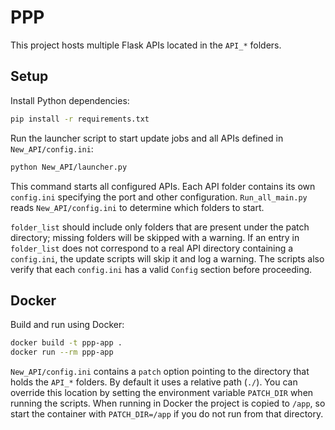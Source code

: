 # PPP

This project hosts multiple Flask APIs located in the `API_*` folders.

## Setup

Install Python dependencies:

```bash
pip install -r requirements.txt
```

Run the launcher script to start update jobs and all APIs defined in `New_API/config.ini`:

```bash
python New_API/launcher.py
```
This command starts all configured APIs.
Each API folder contains its own `config.ini` specifying the port and other configuration. `Run_all_main.py` reads `New_API/config.ini` to determine which folders to start.

`folder_list` should include only folders that are present under the patch directory; missing folders will be skipped with a warning.
If an entry in `folder_list` does not correspond to a real API directory containing a `config.ini`, the update scripts will skip it and log a warning. The scripts also verify that each `config.ini` has a valid `Config` section before proceeding.

## Docker

Build and run using Docker:

```bash
docker build -t ppp-app .
docker run --rm ppp-app
```

`New_API/config.ini` contains a `patch` option pointing to the directory that
holds the `API_*` folders. By default it uses a relative path (`./`). You can
override this location by setting the environment variable `PATCH_DIR` when
running the scripts. When running in Docker the project is copied to `/app`, so
start the container with `PATCH_DIR=/app` if you do not run from that directory.
